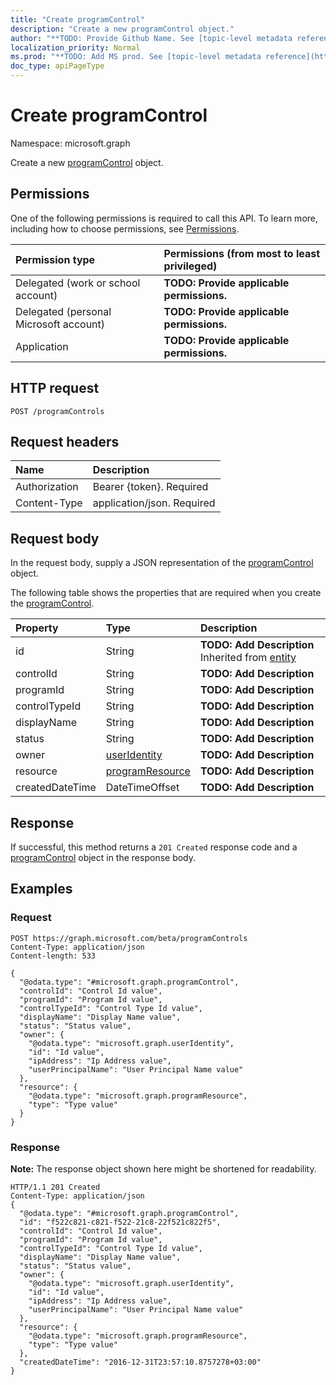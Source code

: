 ```yaml
---
title: "Create programControl"
description: "Create a new programControl object."
author: "**TODO: Provide Github Name. See [topic-level metadata reference](https://msgo.azurewebsites.net/add/document/guidelines/metadata.html#topic-level-metadata)**"
localization_priority: Normal
ms.prod: "**TODO: Add MS prod. See [topic-level metadata reference](https://msgo.azurewebsites.net/add/document/guidelines/metadata.html#topic-level-metadata)**"
doc_type: apiPageType
---
```


# Create programControl

Namespace: microsoft.graph

Create a new [programControl](../resources/programcontrol.md) object.

## Permissions
One of the following permissions is required to call this API. To learn more, including how to choose permissions, see [Permissions](/concepts/permissions-reference.md).

|Permission type|Permissions (from most to least privileged)|
|:---|:---|
|Delegated (work or school account)|**TODO: Provide applicable permissions.**|
|Delegated (personal Microsoft account)|**TODO: Provide applicable permissions.**|
|Application|**TODO: Provide applicable permissions.**|

## HTTP request
<!-- {
  "blockType": "ignored"
}
-->
``` http
POST /programControls
```

## Request headers
|Name|Description|
|:---|:---|
|Authorization|Bearer {token}. Required|
|Content-Type|application/json. Required|

## Request body
In the request body, supply a JSON representation of the [programControl](../resources/programcontrol.md) object.

The following table shows the properties that are required when you create the [programControl](../resources/programcontrol.md).

|Property|Type|Description|
|:---|:---|:---|
|id|String|**TODO: Add Description** Inherited from [entity](../resources/entity.md)|
|controlId|String|**TODO: Add Description**|
|programId|String|**TODO: Add Description**|
|controlTypeId|String|**TODO: Add Description**|
|displayName|String|**TODO: Add Description**|
|status|String|**TODO: Add Description**|
|owner|[userIdentity](../resources/useridentity.md)|**TODO: Add Description**|
|resource|[programResource](../resources/programresource.md)|**TODO: Add Description**|
|createdDateTime|DateTimeOffset|**TODO: Add Description**|



## Response
If successful, this method returns a `201 Created` response code and a [programControl](../resources/programcontrol.md) object in the response body.

## Examples

### Request
<!-- {
  "blockType": "request",
  "name": "create_programcontrol_from_programcontrols"
}
-->
``` http
POST https://graph.microsoft.com/beta/programControls
Content-Type: application/json
Content-length: 533

{
  "@odata.type": "#microsoft.graph.programControl",
  "controlId": "Control Id value",
  "programId": "Program Id value",
  "controlTypeId": "Control Type Id value",
  "displayName": "Display Name value",
  "status": "Status value",
  "owner": {
    "@odata.type": "microsoft.graph.userIdentity",
    "id": "Id value",
    "ipAddress": "Ip Address value",
    "userPrincipalName": "User Principal Name value"
  },
  "resource": {
    "@odata.type": "microsoft.graph.programResource",
    "type": "Type value"
  }
}
```

### Response
**Note:** The response object shown here might be shortened for readability.
<!-- {
  "blockType": "response",
  "truncated": true,
  "@odata.type": "microsoft.graph.programcontrol"
}
-->
``` http
HTTP/1.1 201 Created
Content-Type: application/json
{
  "@odata.type": "#microsoft.graph.programControl",
  "id": "f522c821-c821-f522-21c8-22f521c822f5",
  "controlId": "Control Id value",
  "programId": "Program Id value",
  "controlTypeId": "Control Type Id value",
  "displayName": "Display Name value",
  "status": "Status value",
  "owner": {
    "@odata.type": "microsoft.graph.userIdentity",
    "id": "Id value",
    "ipAddress": "Ip Address value",
    "userPrincipalName": "User Principal Name value"
  },
  "resource": {
    "@odata.type": "microsoft.graph.programResource",
    "type": "Type value"
  },
  "createdDateTime": "2016-12-31T23:57:10.8757278+03:00"
}
```

